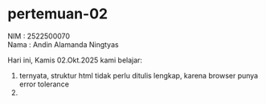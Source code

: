 # pertemuan-02
NIM : 2522500070<br>
Nama : Andin Alamanda Ningtyas<br>

Hari ini, Kamis 02.Okt.2025 kami belajar:<br>
1) ternyata, struktur html tidak perlu ditulis lengkap, karena browser punya error tolerance<br>
2) 